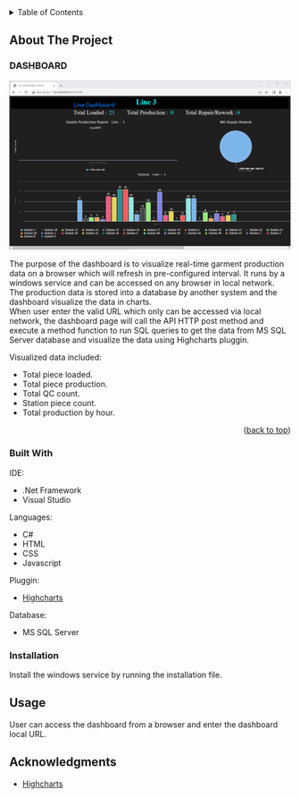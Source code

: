 
<!-- TABLE OF CONTENTS -->
<details>
  <summary>Table of Contents</summary>
  <ol>
    <li>
      <a href="#about-the-project">About The Project</a>
      <ul>
        <li><a href="#built-with">Built With</a></li>
      </ul>
    </li>
    <li><a href="#usage">Installation</a></li>
    <li><a href="#usage">Usage</a></li>
    <li><a href="#acknowledgments">Acknowledgments</a></li>
  </ol>
</details>



<!-- ABOUT THE PROJECT -->
## About The Project

### DASHBOARD

![alt text](https://github.com/m-hanafi/Dashboard/blob/main/Images/dashboard_1.png?raw=true)

The purpose of the dashboard is to visualize real-time garment production data on a browser which will refresh in pre-configured interval. It runs by a windows service and can be accessed on any browser in local network. </br>
The production data is stored into a database by another system and the dashboard visualize the data in charts. </br>
When user enter the valid URL which only can be accessed via local network, the dashboard page will call the API HTTP post method and execute a method function to run  SQL queries to get the data from MS SQL Server database and visualize the data using Highcharts pluggin.  

Visualized data included:
* Total piece loaded.
* Total piece production.
* Total QC count.
* Station piece count.
* Total production by hour.

<p align="right">(<a href="#readme-top">back to top</a>)</p>

<!-- DEVELOPMENT TOOLS -->
### Built With

IDE:
* .Net Framework
* Visual Studio

Languages:
* C#
* HTML
* CSS
* Javascript

Pluggin:
* <a href="https://www.highcharts.com/">Highcharts </a>

Database:
* MS SQL Server

<!-- INSTALLATION -->
### Installation

Install the windows service by running the installation file.

<!-- USAGE -->
## Usage

User can access the dashboard from a browser and enter the dashboard local URL.


<!-- ACKNOWLEDGMENTS -->
## Acknowledgments

* [Highcharts](https://www.highcharts.com/)



